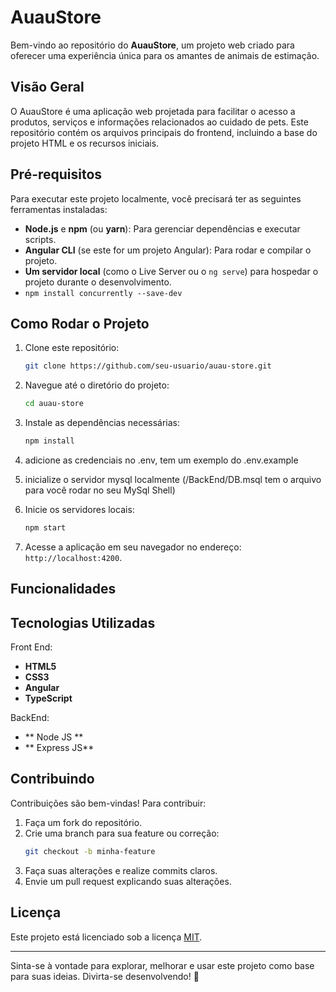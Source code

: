 # AuauStore

Bem-vindo ao repositório do **AuauStore**, um projeto web criado para oferecer uma experiência única para os amantes de animais de estimação.

## Visão Geral
O AuauStore é uma aplicação web projetada para facilitar o acesso a produtos, serviços e informações relacionados ao cuidado de pets. Este repositório contém os arquivos principais do frontend, incluindo a base do projeto HTML e os recursos iniciais.


## Pré-requisitos
Para executar este projeto localmente, você precisará ter as seguintes ferramentas instaladas:

- **Node.js** e **npm** (ou **yarn**): Para gerenciar dependências e executar scripts.
- **Angular CLI** (se este for um projeto Angular): Para rodar e compilar o projeto.
- **Um servidor local** (como o Live Server ou o `ng serve`) para hospedar o projeto durante o desenvolvimento.
- ```npm install concurrently --save-dev```


## Como Rodar o Projeto
1. Clone este repositório:
   ```bash
   git clone https://github.com/seu-usuario/auau-store.git
   ```
2. Navegue até o diretório do projeto:
   ```bash
   cd auau-store
   ```
3. Instale as dependências necessárias:
   ```bash
   npm install
   ```

4. adicione as credenciais no .env, tem um exemplo do .env.example

5. inicialize o servidor mysql localmente (/BackEnd/DB.msql tem o arquivo para você rodar no seu MySql Shell)

6. Inicie os servidores locais:
   ```bash
   npm start
   ```
5. Acesse a aplicação em seu navegador no endereço: `http://localhost:4200`.

## Funcionalidades


## Tecnologias Utilizadas

Front End: 
- **HTML5**
- **CSS3**
- **Angular**
- **TypeScript**

BackEnd: 
- ** Node JS **
- ** Express JS**

## Contribuindo
Contribuições são bem-vindas! Para contribuir:
1. Faça um fork do repositório.
2. Crie uma branch para sua feature ou correção:
   ```bash
   git checkout -b minha-feature
   ```
3. Faça suas alterações e realize commits claros.
4. Envie um pull request explicando suas alterações.

## Licença
Este projeto está licenciado sob a licença [MIT](LICENSE).

---

Sinta-se à vontade para explorar, melhorar e usar este projeto como base para suas ideias. Divirta-se desenvolvendo! 🐾
